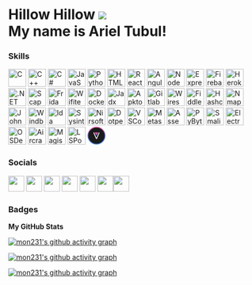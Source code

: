# Hillow Hillow ![](https://user-images.githubusercontent.com/18350557/176309783-0785949b-9127-417c-8b55-ab5a4333674e.gif) <br /> My name is Ariel Tubul!

### Skills

<p align="left">
<a href="https://www.gnu.org/software/gnu-c-manual/gnu-c-manual.html" target="_blank" rel="noreferrer"><img src="https://raw.githubusercontent.com/danielcranney/readme-generator/main/public/icons/skills/c-colored.svg" width="36" height="36" title="C" /></a>
<a href="https://docs.microsoft.com/en-us/cpp/" target="_blank" rel="noreferrer"><img src="https://raw.githubusercontent.com/danielcranney/readme-generator/main/public/icons/skills/cplusplus-colored.svg" width="36" height="36" title="C++" /></a>
<a href="https://docs.microsoft.com/en-us/dotnet/csharp/" target="_blank" rel="noreferrer"><img src="https://raw.githubusercontent.com/danielcranney/readme-generator/main/public/icons/skills/csharp-colored.svg" width="36" height="36" title="C#" /></a>
<a href="https://developer.mozilla.org/en-US/docs/Web/JavaScript" target="_blank" rel="noreferrer"><img src="https://raw.githubusercontent.com/danielcranney/readme-generator/main/public/icons/skills/javascript-colored.svg" width="36" height="36" title="JavaScript" /></a>
<a href="https://www.python.org/" target="_blank" rel="noreferrer"><img src="https://raw.githubusercontent.com/danielcranney/readme-generator/main/public/icons/skills/python-colored.svg" width="36" height="36" title="Python" /></a>
<a href="https://developer.mozilla.org/en-US/docs/Glossary/HTML5" target="_blank" rel="noreferrer"><img src="https://raw.githubusercontent.com/danielcranney/readme-generator/main/public/icons/skills/html5-colored.svg" width="36" height="36" title="HTML5" /></a>
<a href="https://reactjs.org/" target="_blank" rel="noreferrer"><img src="https://raw.githubusercontent.com/danielcranney/readme-generator/main/public/icons/skills/react-colored.svg" width="36" height="36" title="React" /></a>
<a href="https://angular.io/" target="_blank" rel="noreferrer"><img src="https://raw.githubusercontent.com/danielcranney/readme-generator/main/public/icons/skills/angularjs-colored.svg" width="36" height="36" title="Angular" /></a>
<a href="https://nodejs.org/en/" target="_blank" rel="noreferrer"><img src="https://raw.githubusercontent.com/danielcranney/readme-generator/main/public/icons/skills/nodejs-colored.svg" width="36" height="36" title="NodeJS" /></a>
<a href="https://expressjs.com/" target="_blank" rel="noreferrer"><img src="https://raw.githubusercontent.com/danielcranney/readme-generator/main/public/icons/skills/express-colored.svg" width="36" height="36" title="Express" /></a>
<a href="https://firebase.google.com/" target="_blank" rel="noreferrer"><img src="https://raw.githubusercontent.com/danielcranney/readme-generator/main/public/icons/skills/firebase-colored.svg" width="36" height="36" title="Firebase" /></a>
<a href="https://www.heroku.com/" target="_blank" rel="noreferrer"><img src="https://raw.githubusercontent.com/danielcranney/readme-generator/main/public/icons/skills/heroku-colored.svg" width="36" height="36" title="Heroku" /></a>
<a href="https://dotnet.microsoft.com/en-us/" target="_blank" rel="noreferrer"><img src="https://raw.githubusercontent.com/danielcranney/readme-generator/main/public/icons/skills/dot-net-colored.svg" width="36" height="36" title=".NET" /></a>
<a href="https://scapy.net/" target="_blank" rel="noreferrer"><img src="https://scapy.net/favicon.ico" width="36" height="36" title="Scapy" /></a>
<a href="https://frida.re/" target="_blank" rel="noreferrer"><img src="https://frida.re/favicon.ico" width="36" height="36" title="Frida" /></a>
<a href="https://github.com/kimocoder/wifite2" target="_blank" rel="noreferrer"><img src="https://www.kali.org/tools/wifite/images/wifite-logo.svg" width="36" height="36" title="Wifite" /></a>
<a href="https://docker.com/" target="_blank" rel="noreferrer"><img src="https://docker.com/favicon.ico" width="36" height="36" title="Docker" /></a>
<a href="https://github.com/skylot/jadx" target="_blank" rel="noreferrer"><img src="https://raw.githubusercontent.com/skylot/jadx/master/jadx-gui/src/main/resources/logos/jadx-logo.png" width="36" height="36" title="Jadx" /></a>
<a href="https://ibotpeaches.github.io/Apktool/" target="_blank" rel="noreferrer"><img src="https://www.kali.org/tools/apktool/images/apktool-logo.svg" width="36" height="36" title="Apktool" /></a>
<a href="https://gitlab.com/gitlab-org/gitlab" target="_blank" rel="noreferrer"><img src="https://about.gitlab.com/images/press/press-kit-icon.svg" width="36" height="36" title="Gitlab" /></a>
<a href="https://www.wireshark.org/" target="_blank" rel="noreferrer"><img src="https://www.wireshark.org/assets/icons/favicon.ico" width="36" height="36" title="Wireshark" /></a>
<a href="https://www.telerik.com/fiddler" target="_blank" rel="noreferrer"><img src="https://www.telerik.com/favicon.ico" width="36" height="36" title="Fiddler" /></a>
<a href="https://hashcat.net/hashcat/" target="_blank" rel="noreferrer"><img src="https://raw.githubusercontent.com/scandium/hashcat-gui/master/src/images/icon_hashcat.ico" width="36" height="36" title="Hashcat" /></a>
<a href="https://nmap.org/" target="_blank" rel="noreferrer"><img src="https://nmap.org/images/nmap-logo-256x256.png" width="36" height="36" title="Nmap" /></a>
<a href="https://github.com/openwall/john" target="_blank" rel="noreferrer"><img src="https://www.kali.org/tools/john/images/john-logo.svg" width="36" height="36" title="JohnTheRipper" /></a>
<a href="https://learn.microsoft.com/en-us/windows-hardware/drivers/debugger/windbg-overview" target="_blank" rel="noreferrer"><img src="https://store-images.s-microsoft.com/image/apps.39430.14179965677555945.4511bc55-f511-4c63-a99c-6ff01f7fb0af.3a6d737d-da45-47ff-b99c-6a9438490a7e" width="36" height="36" title="Windbg" /></a>
<a href="https://hex-rays.com/ida-free/" target="_blank" rel="noreferrer"><img src="https://hex-rays.com/favicon/apple-icon.png" width="36" height="36" title="Ida" /></a>
<a href="https://learn.microsoft.com/en-us/sysinternals/" target="_blank" rel="noreferrer"><img src="https://learn.microsoft.com/en-us/sysinternals/media/index/sysinternals.png" width="36" height="36" title="Sysinternals" /></a>
<a href="https://www.nirsoft.net/" target="_blank" rel="noreferrer"><img src="https://www.nirsoft.net/favicon.ico" width="36" height="36" title="Nirsoft" /></a>
<a href="https://www.jetbrains.com/decompiler/" target="_blank" rel="noreferrer"><img src="https://resources.jetbrains.com/storage/products/dotpeek/img/meta/dotpeek_logo_300x300.png" width="36" height="36" title="Dotpeek" /></a>
<a href="https://code.visualstudio.com/" target="_blank" rel="noreferrer"><img src="https://code.visualstudio.com/favicon.ico" width="36" height="36" title="VSCode" /></a>
<a href="https://www.metasploit.com/" target="_blank" rel="noreferrer"><img src="https://www.metasploit.com/includes/images/favicon.ico" width="36" height="36" title="Metasploit" /></a>
<a href="https://en.wikipedia.org/wiki/X86_assembly_language" target="_blank" rel="noreferrer"><img src="https://static.thenounproject.com/png/4696737-200.png" width="36" height="36" title="Assembly" /></a>
<a href="https://docs.python.org/3/library/dis.html" target="_blank" rel="noreferrer"><img src="https://cdn1.iconfinder.com/data/icons/file-format-set/64/2895-512.png" width="36" height="36" title="PyByteCode" /></a>
<a href="https://source.android.com/docs/core/runtime/dalvik-bytecode" target="_blank" rel="noreferrer"><img src="https://www.file-extension.info/images/resource/formats/smali.png" width="36" height="36" title="Smali" /></a>
<a href="https://www.electronjs.org" target="_blank" rel="noreferrer"><img src="https://www.electronjs.org/assets/img/favicon.ico" width="36" height="36" title="Electron" /></a>
<a href="https://wiki.osdev.org/Main_Page" target="_blank" rel="noreferrer"><img src="https://wiki.osdev.org/skins/common/images/osdev.png" width="36" height="36" title="OSDev" /></a>
<a href="https://www.aircrack-ng.org/" target="_blank" rel="noreferrer"><img src="https://www.kali.org/tools/aircrack-ng/images/aircrack-ng-logo.svg" width="36" height="36" title="Aircrack-NG" /></a>
<a href="https://github.com/topjohnwu/Magisk" target="_blank" rel="noreferrer"><img src="https://upload.wikimedia.org/wikipedia/commons/b/b8/Magisk_Logo.png" width="36" height="36" title="Magisk" /></a>
<a href="https://github.com/LSPosed/LSPosed" target="_blank" rel="noreferrer"><img src="https://www.svgrepo.com/show/504549/lsposed.svg" width="36" height="36" title="LSPosed" /></a>
<a href="https://github.com/ReVanced/revanced-manager" target="_blank" rel="noreferrer"><img src="https://github.com/ReVanced/revanced-manager/raw/main/assets/revanced-logo/revanced-logo.svg" width="36" height="36" title="ReVanced" /></a>
</p>

### Socials

<p align="left">
<a href="https://www.github.com/mon231" target="_blank" rel="noreferrer"><img src="https://raw.githubusercontent.com/danielcranney/readme-generator/main/public/icons/socials/github.svg" width="32" height="32" /></a>
<a href="http://www.instagram.com/relarielrel" target="_blank" rel="noreferrer"><img src="https://raw.githubusercontent.com/danielcranney/readme-generator/main/public/icons/socials/instagram.svg" width="32" height="32" /></a>
<a href="https://www.linkedin.com/in/ariel-tubul" target="_blank" rel="noreferrer"><img src="https://raw.githubusercontent.com/danielcranney/readme-generator/main/public/icons/socials/linkedin.svg" width="32" height="32" /></a>
<a href="https://open.spotify.com/user/31okqz5vrp2nirbx2t4wzhby5uwa" target="_blank" rel="noreferrer"><img src="https://upload.wikimedia.org/wikipedia/commons/thumb/8/84/Spotify_icon.svg/1982px-Spotify_icon.svg.png" width="32" height="32" /></a>
<a href="https://www.stackoverflow.com/users/7383823/r-e-l" target="_blank" rel="noreferrer"><img src="https://raw.githubusercontent.com/danielcranney/readme-generator/main/public/icons/socials/stackoverflow.svg" width="32" height="32" /></a>
<a href="https://www.twitter.com/ArielTubul" target="_blank" rel="noreferrer"><img src="https://raw.githubusercontent.com/danielcranney/readme-generator/main/public/icons/socials/twitter.svg" width="32" height="32" /></a><a href="https://www.codewars.com/users/mon231" target="_blank" rel="noreferrer"><img src="https://www.codewars.com/packs/assets/logo.f607a0fb.svg" width="32" height="32" /></a></p>


### Badges

<b>My GitHub Stats</b>

[![mon231's github activity graph](https://github-readme-activity-graph.vercel.app/graph?username=mon231&theme=react)](https://github.com/mon231)

[![mon231's github activity graph](https://github-readme-stats.vercel.app/api?username=mon231&count_private=true&text_color=ffffff&icon_color=0891b2&bg_color=1c1917&hide_border=true&show_icons=true)](https://github.com/mon231)

[![mon231's github activity graph](https://github-readme-stats.vercel.app/api/top-langs/?username=mon231&layout=pie&langs_count=20&title_color=0891b2&text_color=ffffff&icon_color=0891b2&bg_color=1c1917&hide_border=true&count_private=true&locale=en&custom_title=Top%20%Languages)](https://github.com/mon231)
